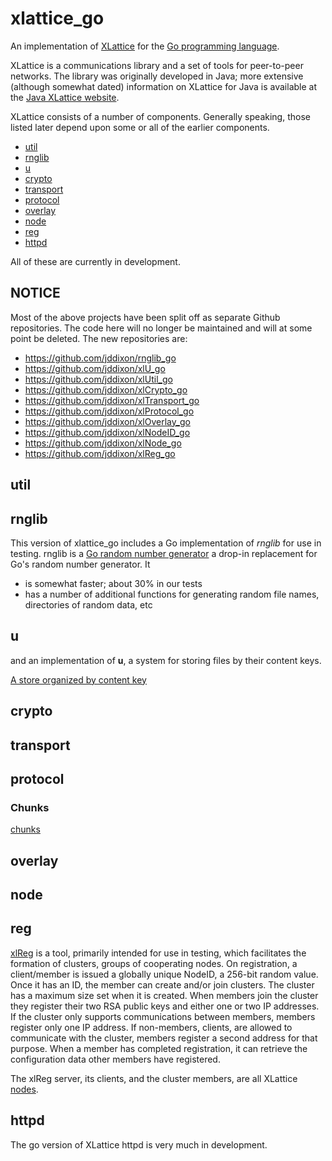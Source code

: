 <h1 class="libTop">xlattice_go</h1>

An implementation of [XLattice](http://xlattice.sourceforge.net)
for the [Go programming language](http://golang.org).

XLattice is a communications library  and a set of tools
for peer-to-peer networks.  The library was originally developed in Java;
more extensive (although somewhat
dated) information on XLattice for Java is available at the
[Java XLattice website](http://www.xlattice.org).

XLattice consists of a number of components.  Generally speaking, those
listed later depend upon some or all of the earlier components.

+ [util](#util)
+ [rnglib](#rnglib)
+ [u](#u)
+ [crypto](#crypto)
+ [transport](#transport)
+ [protocol](#protocol)
+ [overlay](#overlay)
+ [node](#node)
+ [reg](#reg)
+ [httpd](#httpd)

All of these are currently in development.

## NOTICE

Most of the above projects have been split off as separate Github
repositories.  The code here will no longer be maintained and will at
some point be deleted.  The new repositories are:

+ <https://github.com/jddixon/rnglib_go>
+ <https://github.com/jddixon/xlU_go>
+ <https://github.com/jddixon/xlUtil_go>
+ <https://github.com/jddixon/xlCrypto_go>
+ <https://github.com/jddixon/xlTransport_go>
+ <https://github.com/jddixon/xlProtocol_go>
+ <https://github.com/jddixon/xlOverlay_go>
+ <https://github.com/jddixon/xlNodeID_go>
+ <https://github.com/jddixon/xlNode_go>
+ <https://github.com/jddixon/xlReg_go>

## <a name="util"></a>util

## <a name="rnglib"></a>rnglib

This version of xlattice_go includes a Go implementation of *rnglib*
for use in testing.  rnglib is a [Go random number generator](rnglib.html)
a drop-in replacement for Go's random number generator.  It

+ is somewhat faster; about 30% in our tests
+ has a number of additional functions for generating random file names,
    directories of random data, etc

## <a name="u"></a>u

and an implementation of **u**, a system for
storing files by their content keys.

[A store organized by content key](u.html)

## <a name="crypto"></a>crypto

## <a name="transport"></a>transport

## <a name="protocol"></a>protocol

### Chunks

[chunks](chunks.html)

## <a name="overlay"></a>overlay

## <a name="node"></a>node

## <a name="reg"></a>reg

[xlReg](xlReg.html) is a tool, primarily intended for use in testing,
which facilitates the formation of clusters, groups of cooperating nodes.
On registration, a
client/member is issued a globally unique NodeID, a 256-bit random value.
Once it has an ID, the member can create and/or join clusters.  The cluster has
a maximum size set when it is created.  When members join the cluster they
register their two RSA public keys and either one or two IP addresses.
If the cluster only supports communications between members, members
register only one IP address.  If non-members, clients, are allowed to
communicate with the cluster, members register a second address for
that purpose.  When a member has completed registration, it can retrieve
the configuration data other members have registered.

The xlReg server, its clients, and the cluster members, are all
XLattice [nodes](node.html).

## <a name="httpd"></a>httpd

The go version of XLattice httpd is very much in development.
